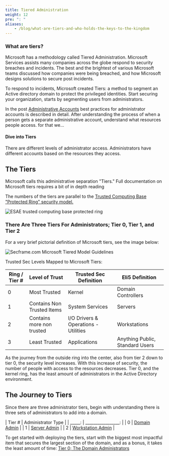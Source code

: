 ```yaml
---
title: Tiered Administration
weight: 12
pre: ": "
aliases: 
    - /blog/what-are-tiers-and-who-holds-the-keys-to-the-kingdom
---
```



### What are tiers?

Microsoft has a methodology called Tiered Administration. Microsoft Services assists many companies across the globe respond to security breaches and incidents. The best and the brightest of various Microsoft teams discussed how companies were being breached, and how Microsoft designs solutions to secure post incidents. 
 
To respond to incidents, Microsoft created Tiers: a method to segment an Active directory domain to protect the privileged identities. Start securing your organization, starts by segmenting users from administrators. 
 
 
In the post [Administrative Accounts](/redforest/phase1/adminaccounts/) best practices for administrator accounts is  described in detail. After understanding the process of when a person gets a separate administrative account, understand what resources people access. for that we...

#### Dive into Tiers

There are different levels of administrator access.  Administrators have different accounts based on the resources they access.

## The Tiers
Microsoft calls this administrative separation "Tiers." Full documentation on Microsoft tiers requires a bit of in depth reading

The numbers of the tiers are parallel to the [Trusted Computing Base "Protected Ring" security model.](https://en.wikipedia.org/wiki/Trusted_computing_base)
 


![ESAE trusted computing base protected ring](</redforest/phase1/images/TCB Diagram.png?classes=shadow&?width=40pc>)

### There Are Three Tiers For Administrators; Tier 0, Tier 1, and Tier 2

For a very brief pictorial definition of Microsoft tiers, see the image below:

![Secframe.com Microsoft Tiered Model Guidelines](</redforest/phase1/images/Secframe.com Microsoft Tiered Model Guidelines.jpg?classes=shadow&width=40pc>)
 

Trusted Sec Levels Mapped to Microsoft Tiers:
 

| Ring / Tier #	| Level of Trust | Trusted Sec Definition | Eli5 Definition |
| ------------- | -------------- | ---------------------- | --------------- |
| 0 | Most Trusted |	Kernel |	Domain Controllers |
| 1 |Contains Non Trusted Items	| System Services |	Servers |
| 2 | Contains more non trusted	| I/O Drivers & Operations - Utilities |	Workstations |
| 3 | Least Trusted	 | 	Applications | Anything Public, Standard Users |
 

 As the journey from the outside ring into the center, also from tier 2 down to tier 0, the security level increases.  With this increase of security, the number of people with access to the resources decreases. Tier 0, and the kernel ring, has the least amount of administrators in the Active Directory environment.

## The Journey to Tiers

Since there are three administrator tiers, begin with understanding there is three sets of administrators to add into a domain. 

| Tier # | Administrator Type |
| _____: | _________________: |
| 0 | [Domain Admin](domainadmins) |
| 1 | [Server Admin](serveradmins) |
| 2 | [Workstation Admin](workstationadmins) |

To get started with deploying the tiers, start with the biggest most impactful item that secures the largest section of the domain, and as a bonus, it takes the least amount of time: [Tier 0; The Domain Administrators](domainadmin)

